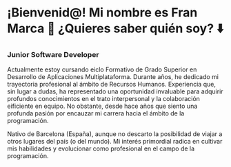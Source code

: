 # ¡Bienvenid@! Mi nombre es Fran Marca 👋 ¿Quieres saber quién soy? ⬇️
### Junior Software Developer

Actualmente estoy cursando eiclo Formativo de Grado Superior en Desarrollo de Aplicaciones Multiplataforma. Durante años, he dedicado mi trayectoria profesional al ámbito de Recursos Humanos. Experiencia que, sin lugar a dudas, ha representado una oportunidad invaluable para adquirir profundos conocimientos en el trato interpersonal y la colaboración eificiente en equipo. No obstante, desde hace años que siento una profunda pasión por encauzar mi carrera hacia el ámbito de la programación.

Nativo de Barcelona (España), aunque no descarto la posibilidad de viajar a otros lugares del país (o del mundo). Mi interés primordial radica en cultivar mis habilidades y evolucionar como profesional en el campo de la programación.

<!--
**MHFRAN/mhfran** is a ✨ _special_ ✨ repository because its `README.md` (this file) appears on your GitHub profile.

Here are some ideas to get you started:

- 🔭 I’m currently working on ...
- 🌱 I’m currently learning ...
- 👯 I’m looking to collaborate on ...
- 🤔 I’m looking for help with ...
- 💬 Ask me about ...
- 📫 How to reach me: ...
- 😄 Pronouns: ...
- ⚡ Fun fact: ...
-->
